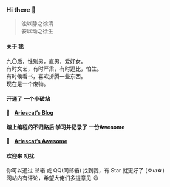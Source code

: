 ### Hi there 👋


> 浊以静之徐清  
> 安以动之徐生



#### 关于 我

九〇后，性别男，直男，爱好女。  
有时文艺，有时严肃，有时逗比，怕生。  
有时候看书，喜欢折腾一些东西。  
现在是一个废物。



#### 开通了 一个小破站

📝 &nbsp; **[Ariescat‘s Blog](https://ariescat.top)**



#### 踏上编程的不归路后 学习并记录了 一份Awesome

📖 &nbsp; **[Ariescat‘s Awesome](https://awesome.ariescat.top/)**



#### 欢迎来 叨扰

你可以通过 邮箱 或 QQ(同邮箱) 找到我，有 Star 就更好了 (☆ω☆)  
网站内有评论，希望大佬们多提意见 😄



<!--
**Ariescat/Ariescat** is a ✨ _special_ ✨ repository because its `README.md` (this file) appears on your GitHub profile.

Here are some ideas to get you started:

- 🔭 I’m currently working on ...
- 🌱 I’m currently learning ...
- 👯 I’m looking to collaborate on ...
- 🤔 I’m looking for help with ...
- 💬 Ask me about ...
- 📫 How to reach me: ...
- 😄 Pronouns: ...
- ⚡ Fun fact: ...
  -->
